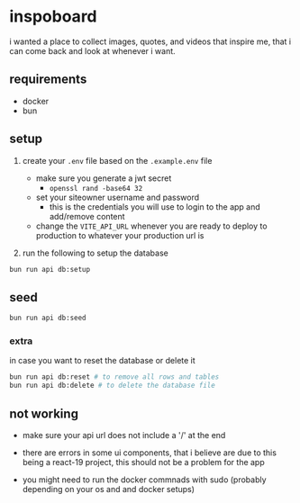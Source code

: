 # inspoboard

i wanted a place to collect images, quotes, and videos that inspire me, that i can come back and look at whenever i want.

## requirements

- docker
- bun

## setup

1. create your `.env` file based on the `.example.env` file

   - make sure you generate a jwt secret
     - `openssl rand -base64 32`
   - set your siteowner username and password
     - this is the credentials you will use to login to the app and add/remove content
   - change the `VITE_API_URL` whenever you are ready to deploy to production to whatever your production url is

2. run the following to setup the database

```bash
bun run api db:setup
```

## seed

```bash
bun run api db:seed
```

### extra

in case you want to reset the database or delete it

```bash
bun run api db:reset # to remove all rows and tables
bun run api db:delete # to delete the database file
```

## not working

- make sure your api url does not include a '/' at the end

- there are errors in some ui components, that i believe are due to this being a react-19 project, this should not be a problem for the app

- you might need to run the docker commnads with sudo (probably depending on your os and and docker setups)
